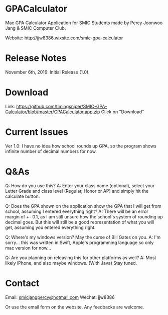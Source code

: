 # GPACalculator
Mac GPA Calculator Application for SMIC Students made by Percy Joonwoo Jang & SMIC Computer Club.

Website: http://jjw8386.wixsite.com/smic-gpa-calculator

# Release Notes
November 6th, 2016: Initial Release (1.0).

# Download
Link: https://github.com/timingsniper/SMIC-GPA-Calculator/blob/master/GPACalculator.app.zip
Click on "Download"

# Current Issues
Ver 1.0: I have no idea how school rounds up GPA, so the program shows infinite number of decimal numbers for now.

# Q&As
Q: How do you use this?
A: Enter your class name (optional), select your Letter Grade and class level (Regular, Honor or AP) and simply hit the calculate button.

Q: Does the GPA shown on the application show the GPA that I will get from school, assuming I entered everything right?
A: There will be an error margin of +- 0.1, as I am still unsure how the school's system of rounding up decimal goes.
   But this will still be a good representation of what you will get, assuming you entered everything right.

Q: Where's my windows version? May the curse of Bill Gates on you.
A: I'm sorry... this was written in Swift, Apple's programming language so only mac version for now...

Q: Are you planning on releasing this for other platforms as well?
A: Most likely iPhone, and also maybe windows. (With Java) Stay tuned.

# Contact
Email: smicjangpercy@hotmail.com
Wechat: jjw8386

Or use the email form on the website. Any feedbacks are welcome.
